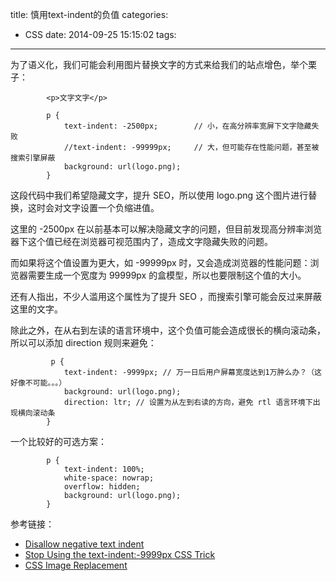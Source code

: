title: 慎用text-indent的负值
categories:
  - CSS
date: 2014-09-25 15:15:02
tags:

---

为了语义化，我们可能会利用图片替换文字的方式来给我们的站点增色，举个栗子：
            
            <p>文字文字</p>

            p {
                text-indent: -2500px;        // 小，在高分辨率宽屏下文字隐藏失败
                //text-indent: -99999px;     // 大，但可能存在性能问题，甚至被搜索引擎屏蔽
                background: url(logo.png);
            }
            
  这段代码中我们希望隐藏文字，提升 SEO，所以使用 logo.png 这个图片进行替换，这时会对文字设置一个负缩进值。
  
  这里的 -2500px 在以前基本可以解决隐藏文字的问题，但目前发现高分辨率浏览器下这个值已经在浏览器可视范围内了，造成文字隐藏失败的问题。
  
  而如果将这个值设置为更大，如 -99999px 时，又会造成浏览器的性能问题：浏览器需要生成一个宽度为 99999px 的盒模型，所以也要限制这个值的大小。
  
  还有人指出，不少人滥用这个属性为了提升 SEO ，而搜索引擎可能会反过来屏蔽这里的文字。
  
  除此之外，在从右到左读的语言环境中，这个负值可能会造成很长的横向滚动条，所以可以添加 direction 规则来避免：

             p {
                text-indent: -9999px; // 万一日后用户屏幕宽度达到1万肿么办？（这好像不可能。。。）
                background: url(logo.png);
                direction: ltr; // 设置为从左到右读的方向，避免 rtl 语言环境下出现横向滚动条
            }
                        
 一个比较好的可选方案：

            p { 
                text-indent: 100%; 
                white-space: nowrap; 
                overflow: hidden; 
                background: url(logo.png);
            }

 参考链接：
 
 - [Disallow negative text indent](https://github.com/CSSLint/csslint/wiki/disallow-negative-text-indent)
 - [Stop Using the text-indent:-9999px CSS Trick](http://luigimontanez.com/2010/stop-using-text-indent-css-trick/)
 - [CSS Image Replacement](http://css-tricks.com/examples/ImageReplacement/)